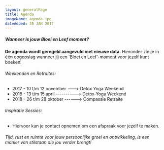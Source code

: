 ```yaml
---
layout: generalPage
title: Agenda
imageName: agenda.jpg
dateAdded: 30 JAN 2017
---
```


##### Wanneer is jouw Bloei en Leef moment?

**De agenda wordt geregeld aangevuld met nieuwe data.**
Hieronder zie je in één oogopslag wanneer jij een 'Bloei en Leef'-moment voor jezelf kunt boeken!

###### Weekenden en Retraites:
* 2017 - 10 t/m 12 november --->  Detox Yoga Weekend
* 2018 - 13 t/m 15 april ---------->  Detox-Yoga Weekend
* 2018 - 26 t/m 28 oktober ------> Compassie Retraite

###### Inspiratie Sessies:
* Hiervoor kun je contact opnemen om een afspraak voor jezelf te maken.

###### Tijd, rust en ruimte voor jouw persoonlijke groei en ontwikkeling, is een manier van stilstaan die jou verder brengt!
